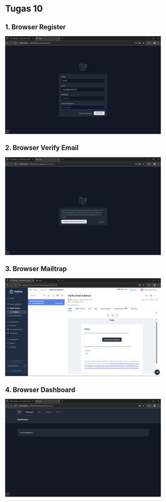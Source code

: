 # Tugas 10
 
 ## 1. Browser Register
 
![alt text](screenshot/tugas10/Register.png)
 
 ## 2. Browser Verify Email 
 
![alt text](<screenshot/tugas10/Verify Email .png>)

 ## 3. Browser Mailtrap

![alt text](screenshot/tugas10/Mailtrap.png)

 ## 4. Browser Dashboard

 ![alt text](screenshot/tugas10/Dashboard.png)